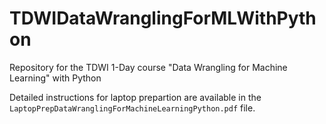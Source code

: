 # TDWIDataWranglingForMLWithPython
Repository for the TDWI 1-Day course "Data Wrangling for Machine Learning" with Python

Detailed instructions for laptop prepartion are available in the `LaptopPrepDataWranglingForMachineLearningPython.pdf` file.
